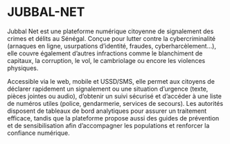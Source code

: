 
# JUBBAL-NET
Jubbal Net est une plateforme numérique citoyenne de signalement des crimes et délits au Sénégal. Conçue pour lutter contre la cybercriminalité (arnaques en ligne, usurpations d’identité, fraudes, cyberharcèlement…), elle couvre également d’autres infractions comme le blanchiment de capitaux, la corruption, le vol, le cambriolage ou encore les violences physiques.

Accessible via le web, mobile et USSD/SMS, elle permet aux citoyens de déclarer rapidement un signalement ou une situation d’urgence (texte, pièces jointes ou audio), d’obtenir un suivi sécurisé et d’accéder à une liste de numéros utiles (police, gendarmerie, services de secours). Les autorités disposent de tableaux de bord analytiques pour assurer un traitement efficace, tandis que la plateforme propose aussi des guides de prévention et de sensibilisation afin d’accompagner les populations et renforcer la confiance numérique.

